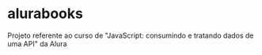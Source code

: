 # alurabooks

Projeto referente ao curso de "JavaScript: consumindo e tratando dados de uma API" da Alura

